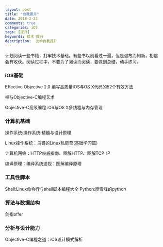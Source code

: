 ```yaml
---
layout: post
title: "自我提升"
date: 2018-2-23
comments: true
categories: iOS
tags: [提升]
keywords: 技术 提升 
description:  技术自我提升
--- 
```


计划阅读一些书籍，打牢技术基础。有些书以前看过一遍，但是温故而知新，相信会有收获。阅读过程中，不要为了阅读而阅读，要做到总结，动手练习。
### iOS基础

   Effective Objective 2.0 编写高质量iOS与OS X代码的52个有效方法
   
   禅与Objective-C编程艺术
   
   Objective-C高级编程 iOS与OS X多线程与内存管理
   
  
### 计算机基础
  
   操作系统:操作系统:精髓与设计原理
   
   Linux操作系统：鸟哥的Linux私房菜(基础学习篇)
   
   计算机网络：HTTP权威指南、图解HTTP、图解TCP_IP
   
   编译原理：编译系统透视：图解编译原理
   
### 工具性脚本
   
   Shell:Linux命令行与shell脚本编程大全
   Python:廖雪峰的python

### 算法与数据结构

   剑指offer

### 分析与设计能力

 Objective-C编程之道：iOS设计模式解析
